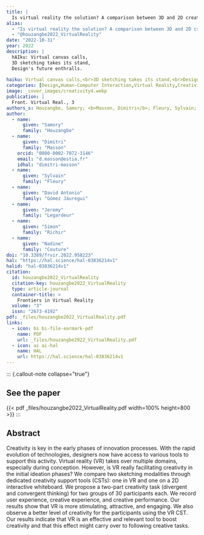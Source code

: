 ```yaml
---
title: |
  Is virtual reality the solution? A comparison between 3D and 2D creative sketching tools in the early design process
alias:
  - "Is virtual reality the solution? A comparison between 3D and 2D creative sketching tools in the early design process"
  - "@houzangbe2022_VirtualReality"
date: "2022-10-31"
year: 2022
description: |
  hAIku: Virtual canvas calls,
  3D sketching takes its stand,
  Design's future enthralls.
  
haiku: Virtual canvas calls,<br>3D sketching takes its stand,<br>Design's future enthralls.<br>
categories: [Design,Human-Computer Interaction,Virtual Reality,Creativity]
image: _cover_images/creativity4.webp
publication: |
  Front. Virtual Real., 3 
authors_s: Houzangbe, Samory; <b>Masson, Dimitri</b>; Fleury, Sylvain; Gómez Jáuregui, David Antonio; Legardeur, Jeremy; Richir, Simon; Couture, Nadine
author: 
  - name: 
      given: "Samory"
      family: "Houzangbe" 
  - name: 
      given: "Dimitri"
      family: "Masson"
    orcid: "0000-0002-7072-3146" 
    email: "d.masson@estia.fr" 
    idhal: "dimitri-masson" 
  - name: 
      given: "Sylvain"
      family: "Fleury" 
  - name: 
      given: "David Antonio"
      family: "Gómez Jáuregui" 
  - name: 
      given: "Jeremy"
      family: "Legardeur" 
  - name: 
      given: "Simon"
      family: "Richir" 
  - name: 
      given: "Nadine"
      family: "Couture" 
doi: "10.3389/frvir.2022.958223"
hal: "https://hal.science/hal-03836214v1"
halid: "hal-03836214v1"
citation:
  id: houzangbe2022_VirtualReality
  citation-key: houzangbe2022_VirtualReality
  type: article-journal
  container-title: >
    Frontiers in Virtual Reality
  volume: "3"
  issn: "2673-4192"
pdf: _files/houzangbe2022_VirtualReality.pdf
links:
  - icon: bi bi-file-earmark-pdf
    name: PDF
    url: _files/houzangbe2022_VirtualReality.pdf
  - icon: ai ai-hal
    name: HAL
    url: https://hal.science/hal-03836214v1
---
```



::: {.callout-note collapse="true"}

## See the paper

{{< pdf _files/houzangbe2022_VirtualReality.pdf width=100% height=800 >}} 
:::


## Abstract

<p>Creativity is key in the early phases of innovation processes. With the rapid evolution of technologies, designers now have access to various tools to support this activity. Virtual reality (VR) takes over multiple domains, especially during conception. However, is VR really facilitating creativity in the initial ideation phases? We compare two sketching modalities through dedicated creativity support tools (CSTs): one in VR and one on a 2D interactive whiteboard. We propose a two-part creativity task (divergent and convergent thinking) for two groups of 30 participants each. We record user experience, creative experience, and creative performance. Our results show that VR is more stimulating, attractive, and engaging. We also observe a better level of creativity for the participants using the VR CST. Our results indicate that VR is an effective and relevant tool to boost creativity and that this effect might carry over to following creative tasks.</p>
